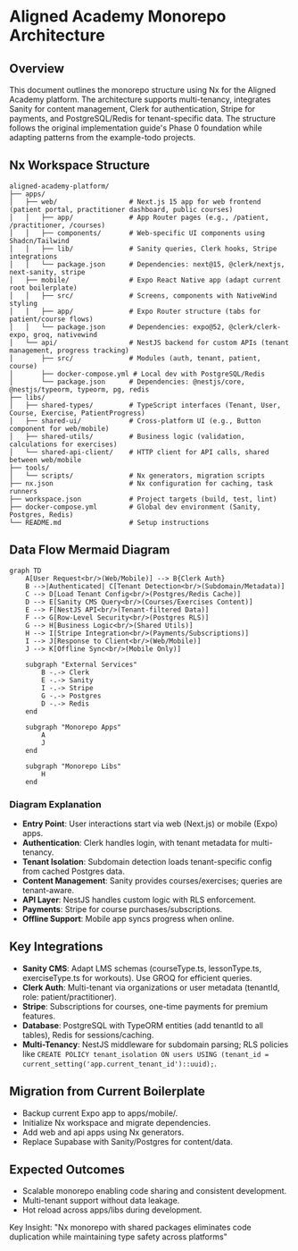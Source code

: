 # Aligned Academy Monorepo Architecture

## Overview
This document outlines the monorepo structure using Nx for the Aligned Academy platform. The architecture supports multi-tenancy, integrates Sanity for content management, Clerk for authentication, Stripe for payments, and PostgreSQL/Redis for tenant-specific data. The structure follows the original implementation guide's Phase 0 foundation while adapting patterns from the example-todo projects.

## Nx Workspace Structure
```
aligned-academy-platform/
├── apps/
│   ├── web/                  # Next.js 15 app for web frontend (patient portal, practitioner dashboard, public courses)
│   │   ├── app/              # App Router pages (e.g., /patient, /practitioner, /courses)
│   │   ├── components/       # Web-specific UI components using Shadcn/Tailwind
│   │   ├── lib/              # Sanity queries, Clerk hooks, Stripe integrations
│   │   └── package.json      # Dependencies: next@15, @clerk/nextjs, next-sanity, stripe
│   ├── mobile/               # Expo React Native app (adapt current root boilerplate)
│   │   ├── src/              # Screens, components with NativeWind styling
│   │   ├── app/              # Expo Router structure (tabs for patient/course flows)
│   │   └── package.json      # Dependencies: expo@52, @clerk/clerk-expo, groq, nativewind
│   └── api/                  # NestJS backend for custom APIs (tenant management, progress tracking)
│       ├── src/              # Modules (auth, tenant, patient, course)
│       ├── docker-compose.yml # Local dev with PostgreSQL/Redis
│       └── package.json      # Dependencies: @nestjs/core, @nestjs/typeorm, typeorm, pg, redis
├── libs/
│   ├── shared-types/         # TypeScript interfaces (Tenant, User, Course, Exercise, PatientProgress)
│   ├── shared-ui/            # Cross-platform UI (e.g., Button component for web/mobile)
│   ├── shared-utils/         # Business logic (validation, calculations for exercises)
│   └── shared-api-client/    # HTTP client for API calls, shared between web/mobile
├── tools/
│   └── scripts/              # Nx generators, migration scripts
├── nx.json                   # Nx configuration for caching, task runners
├── workspace.json            # Project targets (build, test, lint)
├── docker-compose.yml        # Global dev environment (Sanity, Postgres, Redis)
└── README.md                 # Setup instructions
```

## Data Flow Mermaid Diagram

```mermaid
graph TD
    A[User Request<br/>(Web/Mobile)] --> B{Clerk Auth}
    B -->|Authenticated| C[Tenant Detection<br/>(Subdomain/Metadata)]
    C --> D[Load Tenant Config<br/>(Postgres/Redis Cache)]
    D --> E[Sanity CMS Query<br/>(Courses/Exercises Content)]
    E --> F[NestJS API<br/>(Tenant-filtered Data)]
    F --> G[Row-Level Security<br/>(Postgres RLS)]
    G --> H[Business Logic<br/>(Shared Utils)]
    H --> I[Stripe Integration<br/>(Payments/Subscriptions)]
    I --> J[Response to Client<br/>(Web/Mobile)]
    J --> K[Offline Sync<br/>(Mobile Only)]
    
    subgraph "External Services"
        B -.-> Clerk
        E -.-> Sanity
        I -.-> Stripe
        G -.-> Postgres
        D -.-> Redis
    end
    
    subgraph "Monorepo Apps"
        A
        J
    end
    
    subgraph "Monorepo Libs"
        H
    end
```

### Diagram Explanation
- **Entry Point**: User interactions start via web (Next.js) or mobile (Expo) apps.
- **Authentication**: Clerk handles login, with tenant metadata for multi-tenancy.
- **Tenant Isolation**: Subdomain detection loads tenant-specific config from cached Postgres data.
- **Content Management**: Sanity provides courses/exercises; queries are tenant-aware.
- **API Layer**: NestJS handles custom logic with RLS enforcement.
- **Payments**: Stripe for course purchases/subscriptions.
- **Offline Support**: Mobile app syncs progress when online.

## Key Integrations
- **Sanity CMS**: Adapt LMS schemas (courseType.ts, lessonType.ts, exerciseType.ts for workouts). Use GROQ for efficient queries.
- **Clerk Auth**: Multi-tenant via organizations or user metadata (tenantId, role: patient/practitioner).
- **Stripe**: Subscriptions for courses, one-time payments for premium features.
- **Database**: PostgreSQL with TypeORM entities (add tenantId to all tables), Redis for sessions/caching.
- **Multi-Tenancy**: NestJS middleware for subdomain parsing; RLS policies like `CREATE POLICY tenant_isolation ON users USING (tenant_id = current_setting('app.current_tenant_id')::uuid);`.

## Migration from Current Boilerplate
- Backup current Expo app to apps/mobile/.
- Initialize Nx workspace and migrate dependencies.
- Add web and api apps using Nx generators.
- Replace Supabase with Sanity/Postgres for content/data.

## Expected Outcomes
- Scalable monorepo enabling code sharing and consistent development.
- Multi-tenant support without data leakage.
- Hot reload across apps/libs during development.

Key Insight: "Nx monorepo with shared packages eliminates code duplication while maintaining type safety across platforms"